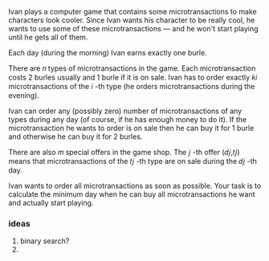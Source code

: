 Ivan plays a computer game that contains some microtransactions to make characters look cooler. Since Ivan wants his character to be really cool, he wants to use some of these microtransactions — and he won't start playing until he gets all of them.

Each day (during the morning) Ivan earns exactly one burle.

There are 𝑛
 types of microtransactions in the game. Each microtransaction costs 2
 burles usually and 1
 burle if it is on sale. Ivan has to order exactly 𝑘𝑖
 microtransactions of the 𝑖
-th type (he orders microtransactions during the evening).

Ivan can order any (possibly zero) number of microtransactions of any types during any day (of course, if he has enough money to do it). If the microtransaction he wants to order is on sale then he can buy it for 1
 burle and otherwise he can buy it for 2
 burles.

There are also 𝑚
 special offers in the game shop. The 𝑗
-th offer (𝑑𝑗,𝑡𝑗)
 means that microtransactions of the 𝑡𝑗
-th type are on sale during the 𝑑𝑗
-th day.

Ivan wants to order all microtransactions as soon as possible. Your task is to calculate the minimum day when he can buy all microtransactions he want and actually start playing.


### ideas
1. binary search?
2. 